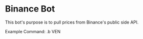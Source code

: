 # Binance Bot

This bot's purpose is to pull prices from Binance's public side API. 

Example Command: .b VEN
